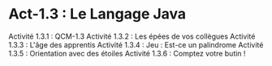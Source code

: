 # Act-1.3 : Le Langage Java

   Activité 1.3.1 : QCM-1.3
   Activité 1.3.2 : Les épées de vos collègues
   Activité 1.3.3 : L'âge des apprentis
   Activité 1.3.4 : Jeu : Est-ce un palindrome
   Activité 1.3.5 : Orientation avec des étoiles
   Activité 1.3.6 : Comptez votre butin !
